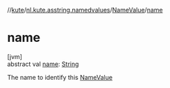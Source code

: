 //[kute](../../../index.md)/[nl.kute.asstring.namedvalues](../index.md)/[NameValue](index.md)/[name](name.md)

# name

[jvm]\
abstract val [name](name.md): [String](https://kotlinlang.org/api/latest/jvm/stdlib/kotlin/-string/index.html)

The name to identify this [NameValue](index.md)
